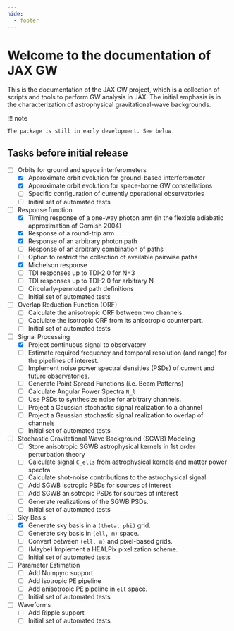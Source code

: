 ```yaml
---
hide:
  - footer
---
```


# Welcome to the documentation of JAX GW

This is the documentation of the JAX GW project, which is a collection of
scripts and tools to perform GW analysis in JAX. The initial emphasis is in the
characterization of astrophysical gravitational-wave backgrounds.

!!! note

    The package is still in early development. See below.

## Tasks before initial release

- [ ] Orbits for ground and space interferometers
    - [x] Approximate orbit evolution for ground-based interferometer
    - [x] Approximate orbit evolution for space-borne GW constellations
    - [ ] Specific configuration of currently operational observatories
    - [ ] Initial set of automated tests
- [ ] Response function
    - [x] Timing response of a one-way photon arm (in the flexible adiabatic approximation of Cornish 2004)
    - [x] Response of a round-trip arm
    - [x] Response of an arbitrary photon path
    - [ ] Response of an arbitrary combination of paths
    - [ ] Option to restrict the collection of available pairwise paths
    - [x] Michelson response
    - [ ] TDI responses up to TDI-2.0 for N=3
    - [ ] TDI responses up to TDI-2.0 for arbitrary N
    - [ ] Circularly-permuted path definitions
    - [ ] Initial set of automated tests
- [ ] Overlap Reduction Function (ORF)
    - [ ] Calculate the anisotropic ORF between two channels.
    - [ ] Caclulate the isotropic ORF from its anisotropic counterpart.
    - [ ] Initial set of automated tests
- [ ] Signal Processing
    - [x] Project continuous signal to observatory
    - [ ] Estimate required frequency and temporal resolution (and range) for the pipelines of interest.
    - [ ] Implement noise power spectral densities (PSDs) of current and future observatories.
    - [ ] Generate Point Spread Functions (i.e. Beam Patterns)
    - [ ] Calculate Angular Power Spectra `N_l`
    - [ ] Use PSDs to synthesize noise for arbitrary channels.
    - [ ] Project a Gaussian stochastic signal realization to a channel
    - [ ] Project a Gaussian stochastic signal realization to overlap of channels
    - [ ] Initial set of automated tests
- [ ] Stochastic Gravitational Wave Background (SGWB) Modeling
    - [ ] Store anisotropic SGWB astrophysical kernels in 1st order perturbation theory
    - [ ] Calculate signal `C_ells` from astrophysical kernels and matter power spectra
    - [ ] Calculate shot-noise contributions to the astrophysical signal
    - [ ] Add SGWB isotropic PSDs for sources of interest
    - [ ] Add SGWB anisotropic PSDs for sources of interest
    - [ ] Generate realizations of the SGWB PSDs.
    - [ ] Initial set of automated tests
- [ ] Sky Basis
    - [x] Generate sky basis in a `(theta, phi)` grid.
    - [ ] Generate sky basis in `(ell, m)` space.
    - [ ] Convert between `(ell, m)` and pixel-based grids.
    - [ ] (Maybe) Implement a HEALPix pixelization scheme.
    - [ ] Initial set of automated tests
- [ ] Parameter Estimation
    - [ ] Add Numpyro support
    - [ ] Add isotropic PE pipeline
    - [ ] Add anisotropic PE pipeline in `ell` space.
    - [ ] Initial set of automated tests
- [ ] Waveforms
    - [ ] Add Ripple support
    - [ ] Initial set of automated tests
